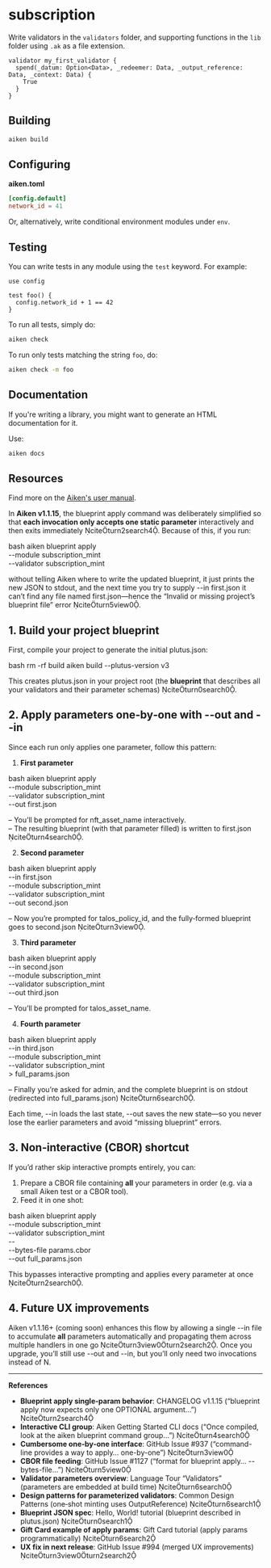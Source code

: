 # subscription

Write validators in the `validators` folder, and supporting functions in the `lib` folder using `.ak` as a file extension.

```aiken
validator my_first_validator {
  spend(_datum: Option<Data>, _redeemer: Data, _output_reference: Data, _context: Data) {
    True
  }
}
```

## Building

```sh
aiken build
```

## Configuring

**aiken.toml**
```toml
[config.default]
network_id = 41
```

Or, alternatively, write conditional environment modules under `env`.

## Testing

You can write tests in any module using the `test` keyword. For example:

```aiken
use config

test foo() {
  config.network_id + 1 == 42
}
```

To run all tests, simply do:

```sh
aiken check
```

To run only tests matching the string `foo`, do:

```sh
aiken check -m foo
```

## Documentation

If you're writing a library, you might want to generate an HTML documentation for it.

Use:

```sh
aiken docs
```

## Resources

Find more on the [Aiken's user manual](https://aiken-lang.org).



In **Aiken v1.1.15**, the blueprint apply command was deliberately simplified so that **each invocation only accepts one static parameter** interactively and then exits immediately citeturn2search4. Because of this, if you run:

bash
aiken blueprint apply \
  --module subscription_mint \
  --validator subscription_mint


without telling Aiken where to write the updated blueprint, it just prints the new JSON to stdout, and the next time you try to supply --in first.json it can’t find any file named first.json—hence the “Invalid or missing project’s blueprint file” error citeturn5view0.

## 1. Build your project blueprint

First, compile your project to generate the initial plutus.json:

bash
rm -rf build
aiken build --plutus-version v3

This creates plutus.json in your project root (the **blueprint** that describes all your validators and their parameter schemas) citeturn0search0.

## 2. Apply parameters one‑by‑one with --out and --in

Since each run only applies one parameter, follow this pattern:

1. **First parameter**  
   
bash
   aiken blueprint apply \
     --module subscription_mint \
     --validator subscription_mint \
     --out first.json

   – You’ll be prompted for nft_asset_name interactively.  
   – The resulting blueprint (with that parameter filled) is written to first.json citeturn4search0.

2. **Second parameter**  
   
bash
   aiken blueprint apply \
     --in first.json \
     --module subscription_mint \
     --validator subscription_mint \
     --out second.json

   – Now you’re prompted for talos_policy_id, and the fully‑formed blueprint goes to second.json citeturn3view0.

3. **Third parameter**  
   
bash
   aiken blueprint apply \
     --in second.json \
     --module subscription_mint \
     --validator subscription_mint \
     --out third.json

   – You’ll be prompted for talos_asset_name.  

4. **Fourth parameter**  
   
bash
   aiken blueprint apply \
     --in third.json \
     --module subscription_mint \
     --validator subscription_mint \
     > full_params.json

   – Finally you’re asked for admin, and the complete blueprint is on stdout (redirected into full_params.json) citeturn6search0.

Each time, --in <file> loads the last state, --out <file> saves the new state—so you never lose the earlier parameters and avoid “missing blueprint” errors.

## 3. Non‑interactive (CBOR) shortcut

If you’d rather skip interactive prompts entirely, you can:

1. Prepare a CBOR file containing **all** your parameters in order (e.g. via a small Aiken test or a CBOR tool).
2. Feed it in one shot:
   
bash
   aiken blueprint apply \
     --module subscription_mint \
     --validator subscription_mint \
     -- \
     --bytes-file params.cbor \
     --out full_params.json

   This bypasses interactive prompting and applies every parameter at once citeturn2search0.

## 4. Future UX improvements

Aiken v1.1.16+ (coming soon) enhances this flow by allowing a single --in file to accumulate **all** parameters automatically and propagating them across multiple handlers in one go citeturn3view0turn2search2. Once you upgrade, you’ll still use --out and --in, but you’ll only need two invocations instead of N.

---

**References**  
- **Blueprint apply single‑param behavior**: CHANGELOG v1.1.15 (“blueprint apply now expects only one OPTIONAL argument…”) citeturn2search4  
- **Interactive CLI group**: Aiken Getting Started CLI docs (“Once compiled, look at the aiken blueprint command group…”) citeturn4search0  
- **Cumbersome one‑by‑one interface**: GitHub Issue #937 (“command-line provides a way to apply… one-by-one”) citeturn3view0  
- **CBOR file feeding**: GitHub Issue #1127 (“format for blueprint apply… --bytes-file…”) citeturn5view0  
- **Validator parameters overview**: Language Tour “Validators” (parameters are embedded at build time) citeturn6search0  
- **Design patterns for parameterized validators**: Common Design Patterns (one‑shot minting uses OutputReference) citeturn6search1  
- **Blueprint JSON spec**: Hello, World! tutorial (blueprint described in plutus.json) citeturn0search1  
- **Gift Card example of apply params**: Gift Card tutorial (apply params programmatically) citeturn6search2  
- **UX fix in next release**: GitHub Issue #994 (merged UX improvements) citeturn3view0turn2search2